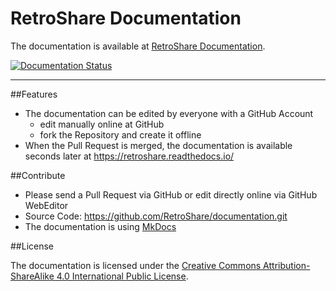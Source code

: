 # RetroShare Documentation

The documentation is available at [RetroShare Documentation](https://retroshare.readthedocs.io/).

[![Documentation Status](https://readthedocs.org/projects/retroshare/badge/?version=latest)](http://retroshare.readthedocs.io/en/latest/?badge=latest) 

---

##Features

- The documentation can be edited by everyone with a GitHub Account
  - edit manually online at GitHub 
  - fork the Repository and create it offline
- When the Pull Request is merged, the documentation is available seconds later at https://retroshare.readthedocs.io/

##Contribute

- Please send a Pull Request via GitHub or edit directly online via GitHub WebEditor
- Source Code: https://github.com/RetroShare/documentation.git
- The documentation is using [MkDocs](http://www.mkdocs.org/user-guide/writing-your-docs/)

##License

The documentation is licensed under the [Creative Commons Attribution-ShareAlike 4.0 International Public License](https://creativecommons.org/licenses/by-sa/4.0/).

